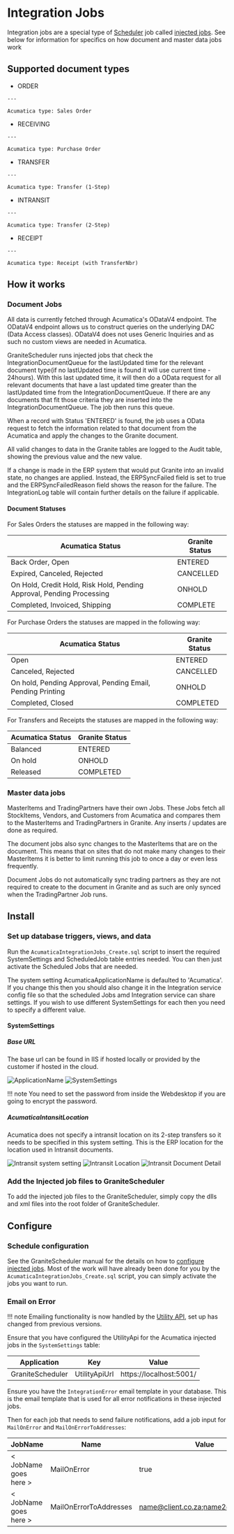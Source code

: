 # Integration Jobs

Integration jobs are a special type of [Scheduler](../../scheduler/manual.md) job called [injected jobs](../../scheduler/manual.md#injected-jobs-integration-jobs). 
See below for information for specifics on how document and master data jobs work

## Supported document types 
<div class="grid cards" markdown>

 -   ORDER

    ---

    Acumatica type: Sales Order

 -   RECEIVING

    ---

    Acumatica type: Purchase Order

 -   TRANSFER

    ---

    Acumatica type: Transfer (1-Step)

 -   INTRANSIT

    ---

    Acumatica type: Transfer (2-Step)

 -   RECEIPT

    ---

    Acumatica type: Receipt (with TransferNbr)

</div>

## How it works
### Document Jobs
All data is currently fetched through Acumatica's ODataV4 endpoint. The ODataV4 endpoint allows us to construct queries on the underlying DAC (Data Access classes). ODataV4 does not uses Generic Inquiries and as such no custom views are needed in Acumatica.

GraniteScheduler runs injected jobs that check the IntegrationDocumentQueue for the lastUpdated time for the relevant document type(if no lastUpdated time is found it will use current time - 24hours). With this last updated time, it will then do a OData request for all relevant documents that have a last updated time greater than the lastUpdated time from the IntegrationDocumentQueue. If there are any documents that fit those criteria they are inserted into the IntegrationDocumentQueue. The job then runs this queue.

When a record with Status 'ENTERED' is found, the job uses a OData request to fetch the information related to that document from the Acumatica and apply the changes to the Granite document. 

All valid changes to data in the Granite tables are logged to the Audit table, showing the previous value and the new value.

If a change is made in the ERP system that would put Granite into an invalid state, no changes are applied. Instead, the ERPSyncFailed field is set to true and the ERPSyncFailedReason field shows the reason for the failure. The IntegrationLog table will contain further details on the failure if applicable.

#### Document Statuses

For Sales Orders the statuses are mapped in the following way:

| Acumatica Status | Granite Status | 
|------------------|----------------|
| Back Order, Open | ENTERED |
| Expired, Canceled, Rejected | CANCELLED | 
| On Hold, Credit Hold, Risk Hold, Pending Approval, Pending Processing | ONHOLD |
| Completed, Invoiced, Shipping | COMPLETE |

For Purchase Orders the statuses are mapped in the following way:

| Acumatica Status | Granite Status | 
|------------------|----------------|
| Open | ENTERED |
| Canceled, Rejected | CANCELLED |
| On hold, Pending Approval, Pending Email, Pending Printing | ONHOLD |
| Completed, Closed | COMPLETED|

For Transfers and Receipts the statuses are mapped in the following way:

| Acumatica Status | Granite Status | 
|------------------|----------------|
| Balanced | ENTERED |
| On hold | ONHOLD |
| Released | COMPLETED|

### Master data jobs
MasterItems and TradingPartners have their own Jobs. These Jobs fetch all StockItems, Vendors, and Customers from  Acumatica and compares them to the MasterItems and TradingPartners in Granite. Any inserts / updates are done as required. 

The document jobs also sync changes to the MasterItems that are on the document. This means that on sites that do not make many changes to their MasterItems it is better to limit running this job to once a day or even less frequently. 

Document Jobs do not automatically sync trading partners as they are not required to create to the document in Granite and as such are only synced when the TradingPartner Job runs. 

## Install 

### Set up database triggers, views, and data

Run the `AcumaticaIntegrationJobs_Create.sql` script to insert the required SystemSettings and ScheduledJob table entries needed. 
You can then just activate the Scheduled Jobs that are needed. 

The system setting AcumaticaApplicationName is defaulted to 'Acumatica'. If you change this then you should also change it in the Integration service config file so that the scheduled Jobs amd Integration service can share settings. If you wish to use different SystemSettings for each then you need to specify a different value. 

#### SystemSettings

##### Base URL

The base url can be found in IIS if hosted locally or provided by the customer if hosted in the cloud.

![ApplicationName](./acumatica-img/ApplicationName.PNG)
![SystemSettings](./acumatica-img/system-settings.PNG)

!!! note 
      You need to set the password from inside the Webdesktop if you are going to encrypt the password. 

##### AcumaticaIntansitLocation

Acumatica does not specify a intransit location on its 2-step transfers so it needs to be specified in this system setting. This is the ERP location for the location used in Intransit documents. 

![Intransit system setting](./acumatica-img/intransit-system-setting.PNG)
![Intransit Location](./acumatica-img/intransit-location.PNG)
![Intransit Document Detail](./acumatica-img/intransit-location-doc-detail.PNG)

### Add the Injected job files to GraniteScheduler
To add the injected job files to the GraniteScheduler, simply copy the dlls and xml files into the root folder of GraniteScheduler. 

## Configure

### Schedule configuration
See the GraniteScheduler manual for the details on how to [configure injected jobs](../../scheduler/manual.md#injected-jobs-integration-jobs).
Most of the work will have already been done for you by the `AcumaticaIntegrationJobs_Create.sql` script, you can simply activate the jobs you want to run.

### Email on Error

!!! note 
    Emailing functionality is now handled by the [Utility API](../../utility-api/index.md), set up has changed from previous versions.

Ensure that you have configured the UtilityApi for the Acumatica injected jobs in the `SystemSettings` table:

| Application | Key | Value |
|---|---|---|
|GraniteScheduler | UtilityApiUrl | https://localhost:5001/ |

Ensure you have the `IntegrationError` email template in your database. This is the email template that is used for all error notifications in these injected jobs. 

Then for each job that needs to send failure notifications, add a job input for `MailOnError` and `MailOnErrorToAddresses`:

| JobName | Name | Value |
| --- | --- | --- |
| < JobName goes here > | MailOnError | true |
| < JobName goes here > | MailOnErrorToAddresses | name@client.co.za;name2@client.co.za |